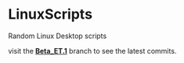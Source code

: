 # LinuxScripts
Random Linux Desktop scripts

visit the [**Beta_ET.1**](https://github.com/Ridley-nelson17/UbuntuScripts/tree/Beta_ET.1) branch to see the latest commits.
